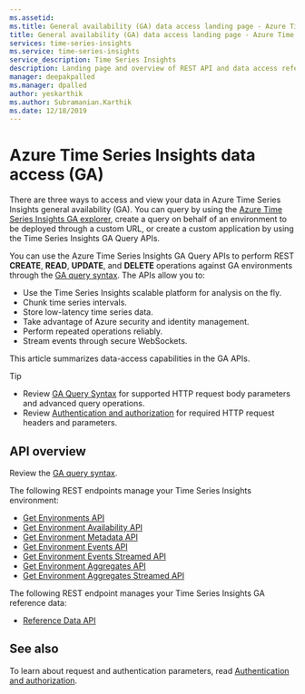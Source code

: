 ```yaml
---
ms.assetid: 
ms.title: General availability (GA) data access landing page - Azure Time Series Insights | Microsoft Docs
title: General availability (GA) data access landing page - Azure Time Series Insights | Microsoft Docs
services: time-series-insights
ms.service: time-series-insights
service_description: Time Series Insights
description: Landing page and overview of REST API and data access reference documentation for Azure Time Series Insights general availability (GA).
manager: deepakpalled
ms.manager: dpalled
author: yeskarthik
ms.author: Subramanian.Karthik
ms.date: 12/18/2019
---
```


# Azure Time Series Insights data access (GA)

There are three ways to access and view your data in Azure Time Series Insights general availability (GA). You can query by using the [Azure Time Series Insights GA explorer](https://docs.microsoft.com/azure/time-series-insights/time-series-quickstart), create a query on behalf of an environment to be deployed through a custom URL, or create a custom application by using the Time Series Insights GA Query APIs.

You can use the Azure Time Series Insights GA Query APIs to perform REST **CREATE**, **READ**, **UPDATE**, and **DELETE** operations against GA environments through the [GA query syntax](ga-query-syntax.md). The APIs allow you to:

* Use the Time Series Insights scalable platform for analysis on the fly.
* Chunk time series intervals.
* Store low-latency time series data.
* Take advantage of Azure security and identity management.
* Perform repeated operations reliably.
* Stream events through secure WebSockets.

This article summarizes data-access capabilities in the GA APIs.

> [!TIP]
> * Review [GA Query Syntax](./ga-query-syntax.md) for supported HTTP request body parameters and advanced query operations. 
> * Review [Authentication and authorization](https://docs.microsoft.com/azure/time-series-insights/time-series-insights-authentication-and-authorization) for required HTTP request headers and parameters.

## API overview

Review the [GA query syntax](ga-query-syntax.md).

The following REST endpoints manage your Time Series Insights environment:

* [Get Environments API](./ga-query-api.md#get-environments-api)
* [Get Environment Availability API](./ga-query-api.md#get-environment-availability-api)
* [Get Environment Metadata API](./ga-query-api.md#get-environment-metadata-api)
* [Get Environment Events API](./ga-query-api.md#get-environment-events-api)
* [Get Environment Events Streamed API](./ga-query-api.md#get-environment-events-streamed-api)
* [Get Environment Aggregates API](./ga-query-api.md#get-environment-aggregates-api)
* [Get Environment Aggregates Streamed API](./ga-query-api.md#get-environment-aggregates-streamed-api)

The following REST endpoint manages your Time Series Insights GA reference data:

* [Reference Data API](./ga-reference-data-api.md)

## See also

To learn about request and authentication parameters, read [Authentication and authorization](https://docs.microsoft.com/azure/time-series-insights/time-series-insights-authentication-and-authorization).